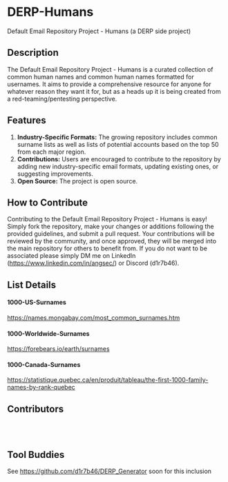 # DERP-Humans
Default Email Repository Project - Humans (a DERP side project)


## Description
The Default Email Repository Project - Humans is a curated collection of common human names and common human names formatted for usernames. It aims to provide a comprehensive resource for anyone for whatever reason they want it for, but as a heads up it is being created from a red-teaming/pentesting perspective. 


## Features
1. **Industry-Specific Formats:** The growing repository includes common surname lists as well as lists of potential accounts based on the top 50 from each major region.
2. **Contributions:** Users are encouraged to contribute to the repository by adding new industry-specific email formats, updating existing ones, or suggesting improvements.
5. **Open Source:** The project is open source.

## How to Contribute
Contributing to the Default Email Repository Project - Humans is easy! Simply fork the repository, make your changes or additions following the provided guidelines, and submit a pull request. Your contributions will be reviewed by the community, and once approved, they will be merged into the main repository for others to benefit from. If you do not want to be associated please simply DM me on LinkedIn (https://www.linkedin.com/in/angsec/) or Discord (d1r7b46). 


## List Details

#### 1000-US-Surnames
https://names.mongabay.com/most_common_surnames.htm <br>
#### 1000-Worldwide-Surnames
https://forebears.io/earth/surnames <br>
#### 1000-Canada-Surnames
https://statistique.quebec.ca/en/produit/tableau/the-first-1000-family-names-by-rank-quebec <br>


## Contributors
<br>
<br>


## Tool Buddies
See https://github.com/d1r7b46/DERP_Generator soon for this inclusion
